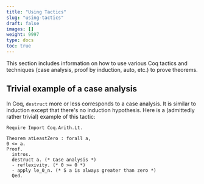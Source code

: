 ```yaml
---
title: "Using Tactics"
slug: "using-tactics"
draft: false
images: []
weight: 9997
type: docs
toc: true
---
```


This section includes information on how to use various Coq tactics and techniques (case analysis, proof by induction, auto, etc.) to prove theorems.

## Trivial example of a case analysis
In Coq, `destruct` more or less corresponds to a case analysis. It is similar to induction except that there's no induction hypothesis. Here is a (admittedly rather trivial) example of this tactic:

    Require Import Coq.Arith.Lt.

    Theorem atLeastZero : forall a,
    0 <= a.
    Proof.
      intros.
      destruct a. (* Case analysis *)
      - reflexivity. (* 0 >= 0 *)
      - apply le_0_n. (* S a is always greater than zero *)
      Qed.

